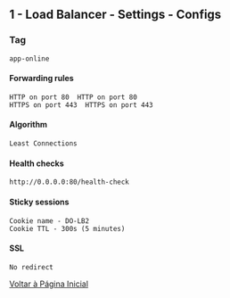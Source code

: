 ## 1 - Load Balancer - Settings - Configs

### Tag
```
app-online
```

#### Forwarding rules
```
HTTP on port 80  HTTP on port 80
HTTPS on port 443  HTTPS on port 443
```

#### Algorithm 
```
Least Connections
```

#### Health checks 
```
http://0.0.0.0:80/health-check
```

#### Sticky sessions 
```
Cookie name - DO-LB2
Cookie TTL - 300s (5 minutes)
```

#### SSL
```
No redirect
```

[Voltar à Página Inicial](../README.md)